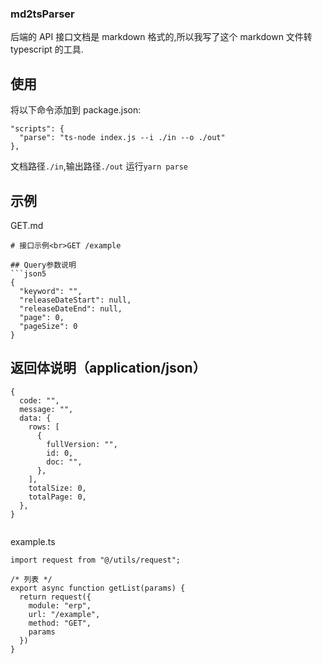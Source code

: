 ### md2tsParser

后端的 API 接口文档是 markdown 格式的,所以我写了这个 markdown 文件转 typescript 的工具.

## 使用

将以下命令添加到 package.json:

```
"scripts": {
  "parse": "ts-node index.js --i ./in --o ./out"
},
```

文档路径`./in`,输出路径`./out`
运行`yarn parse`

## 示例

GET.md

````
# 接口示例<br>GET /example

## Query参数说明
```json5
{
  "keyword": "",
  "releaseDateStart": null,
  "releaseDateEnd": null,
  "page": 0,
  "pageSize": 0
}
````

## 返回体说明（application/json）

```json5
{
  code: "",
  message: "",
  data: {
    rows: [
      {
        fullVersion: "",
        id: 0,
        doc: "",
      },
    ],
    totalSize: 0,
    totalPage: 0,
  },
}
```

```

```

example.ts

```
import request from "@/utils/request";

/* 列表 */
export async function getList(params) {
  return request({
    module: "erp",
    url: "/example",
    method: "GET",
    params
  })
}
```
